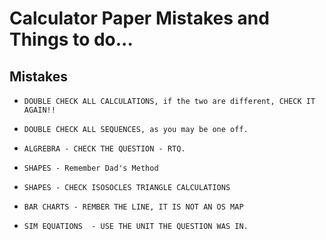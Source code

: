 # Calculator Paper Mistakes and Things to do...

## Mistakes
 - `DOUBLE CHECK ALL CALCULATIONS, if the two are different, CHECK IT AGAIN!! `

 - `DOUBLE CHECK ALL SEQUENCES, as you may be one off.`

 - `ALGREBRA - CHECK THE QUESTION - RTQ.`

 - `SHAPES - Remember Dad's Method`

- `SHAPES - CHECK ISOSOCLES TRIANGLE CALCULATIONS`

- `BAR CHARTS - REMBER THE LINE, IT IS NOT AN OS MAP`

- `SIM EQUATIONS  - USE THE UNIT THE QUESTION WAS IN.`
